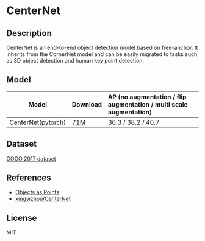 <!--- SPDX-License-Identifier: MIT -->

# CenterNet

## Description

CenterNet is an end-to-end object detection model based on free-anchor. It inherits from the CornerNet model and can be easily migrated to tasks such as 3D object detection and human key point detection.

## Model

|Model              |Download                                       | AP (no augmentation / flip augmentation / multi scale augmentation)  |
|-------------------|:----------------------------------------------|:---------------------------------------------------------------------|
|CenterNet(pytorch) |[71M](ctdet_coco_dlav0_1x.torchscript.pt)      | 36.3 / 38.2 / 40.7                                                   |

## Dataset

[COCO 2017 dataset](http://cocodataset.org)

## References

* [Objects as Points](https://arxiv.org/abs/1904.07850)
* [xingyizhou/CenterNet](https://github.com/xingyizhou/CenterNet)

## License

MIT
